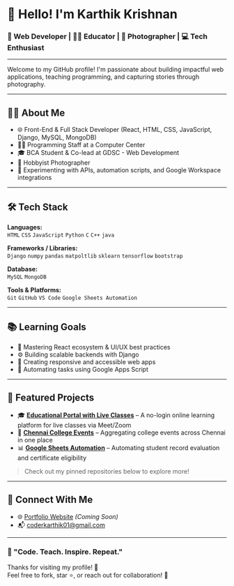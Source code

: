 # 👋 Hello! I'm Karthik Krishnan

### 🚀 Web Developer | 👨‍🏫 Educator | 📸 Photographer | 💻 Tech Enthusiast

---

Welcome to my GitHub profile! I'm passionate about building impactful web applications, teaching programming, and capturing stories through photography.

---

## 🧑‍💻 About Me

- 🌐 Front-End & Full Stack Developer (React, HTML, CSS, JavaScript, Django, MySQL, MongoDB)
- 👨‍🏫 Programming Staff at a Computer Center
- 🎓 BCA Student & Co-lead at GDSC - Web Development
- 📸 Hobbyist Photographer
- 🧪 Experimenting with APIs, automation scripts, and Google Workspace integrations

---

## 🛠️ Tech Stack

**Languages:**  
`HTML` `CSS` `JavaScript` `Python` `C` `C++` `java` 

**Frameworks / Libraries:**  
`Django` `numpy` `pandas` `matpoltlib` `sklearn` `tensorflow` `bootstrap` 

**Database:**  
`MySQL` `MongoDB`

**Tools & Platforms:**  
`Git` `GitHub` `VS Code` `Google Sheets Automation` 

---

## 📚 Learning Goals

- 🌱 Mastering React ecosystem & UI/UX best practices  
- ⚙️ Building scalable backends with Django  
- 📱 Creating responsive and accessible web apps  
- 🔧 Automating tasks using Google Apps Script  

---

## 📌 Featured Projects

- 🎓 **[Educational Portal with Live Classes](#)** – A no-login online learning platform for live classes via Meet/Zoom  
- 🏫 **[Chennai College Events](#)** – Aggregating college events across Chennai in one place  
- 📊 **[Google Sheets Automation](#)** – Automating student record evaluation and certificate eligibility  

> Check out my pinned repositories below to explore more!

---

## 🤝 Connect With Me

- 🌐 [Portfolio Website](#) *(Coming Soon)*  
- 📬 coderkarthik01@gmail.com

---

### 📌 "Code. Teach. Inspire. Repeat."

Thanks for visiting my profile! 🙌  
Feel free to fork, star ⭐, or reach out for collaboration! 🚀

